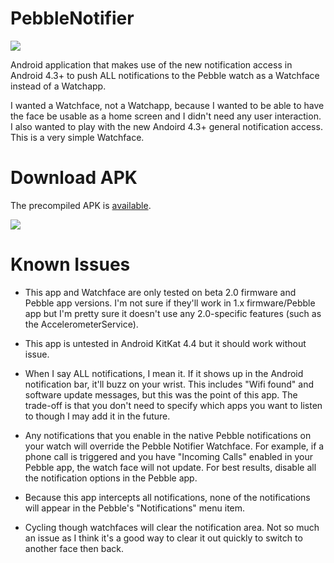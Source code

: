 PebbleNotifier
==============

![](https://raw.github.com/retro486/pebblenotifier/master/res/drawable-hdpi/notification_face_ss.png)

Android application that makes use of the new notification access in Android 4.3+ to push ALL notifications to the Pebble watch as a Watchface instead of a Watchapp.

I wanted a Watchface, not a Watchapp, because I wanted to be able to have the face be usable as a home screen and I didn't need any user interaction. I also wanted to play with the new Andoird 4.3+ general notification access. This is a very simple Watchface.

Download APK
============

The precompiled APK is [available](https://dl.dropboxusercontent.com/u/4373155/Pebble/PebbleNotifier-v1.0.apk).

![](http://zxing.org/w/chart?cht=qr&chs=230x230&chld=L&choe=UTF-8&chl=https%3A%2F%2Fdl.dropboxusercontent.com%2Fu%2F4373155%2FPebble%2FPebbleNotifier-v1.0.apk)

Known Issues
============

* This app and Watchface are only tested on beta 2.0 firmware and Pebble app versions. I'm not sure if they'll work in 1.x firmware/Pebble app but I'm pretty sure it doesn't use any 2.0-specific features (such as the AccelerometerService).

* This app is untested in Android KitKat 4.4 but it should work without issue.

* When I say ALL notifications, I mean it. If it shows up in the Android notification bar, it'll buzz on your wrist. This includes "Wifi found" and software update messages, but this was the point of this app. The trade-off is that you don't need to specify which apps you want to listen to though I may add it in the future.

* Any notifications that you enable in the native Pebble notifications on your watch will override the Pebble Notifier Watchface. For example, if a phone call is triggered and you have "Incoming Calls" enabled in your Pebble app, the watch face will not update. For best results, disable all the notification options in the Pebble app.

* Because this app intercepts all notifications, none of the notifications will appear in the Pebble's "Notifications" menu item.

* Cycling though watchfaces will clear the notification area. Not so much an issue as I think it's a good way to clear it out quickly to switch to another face then back.
